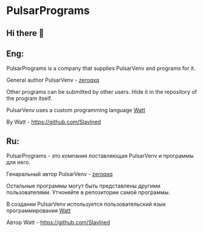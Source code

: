 
# PulsarPrograms

## Hi there 👋
## Eng:


PulsarPrograms is a company that supplies PulsarVenv and programs for it.


General author PulsarVenv - [zeroqxq](https://github.com/zeroqxq )


Other programs can be submitted by other users. Hide it in the repository of the program itself.


PulsarVenv uses a custom programming language [Watt](https://github.com/kilwatt/wat )


By Watt - https://github.com/Slavlned


## Ru:


PulsarPrograms - это компания поставляющая PulsarVenv и программы для него.


Генаральный автор PulsarVenv - [zeroqxq](https://github.com/zeroqxq)


Остальные программы могут быть представлены другими пользователями. Утчоняйте в репозитории самой программы.


В создании PulsarVenv используется пользовательский язык программирования [Watt](https://github.com/kilwatt/wat)


Автор Watt - https://github.com/Slavlned

